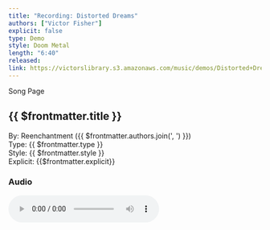 ```yaml
---
title: "Recording: Distorted Dreams"
authors: ["Victor Fisher"]
explicit: false
type: Demo  
style: Doom Metal
length: "6:40"
released:
link: https://victorslibrary.s3.amazonaws.com/music/demos/Distorted+Dreams.mp3
---
```


<g-link to="/35">Song Page</g-link>

## {{ $frontmatter.title }}

By: <g-link to="/16">Reenchantment</g-link> ({{ $frontmatter.authors.join(', ') }})  
Type: {{ $frontmatter.type }}  
Style: {{ $frontmatter.style }}  
Explicit: {{$frontmatter.explicit}}

### Audio

<audio controls controlsList="nodownload">
  <source :src="$frontmatter.link" type="audio/mpeg">
Your browser does not support the audio element.
</audio>
